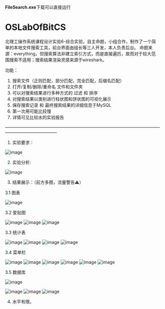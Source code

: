 **FileSearch.exe**下载可以直接运行
# OSLabOfBitCS
北理工操作系统课程设计实验6-综合实验，自主命题，小组合作，制作了一个简单的本地文件搜索工具，前台界面由组长等三人开发，本人负责后台。
命题来源：everything，但搜索算法非建立索引方式，而是直接遍历，故而对于较大范围搜索不适用；搜索结果渲染灵感来源于wireshark。

功能：
1. 搜索文件（正则匹配，部分匹配，完全匹配，后缀名匹配）
2. 打开/复制/删除/重命名 文件和文件夹
3. 可以对搜索结果进行多种方式的 过滤 和 排序
4. 对搜索结果以类别进行柱状图和饼状图的可视化展示
5. 保存搜索记录 和 最终搜索结果的详细信息于MySQL
6. 第一次用可能比较慢
7. 详情可见比较水的实验报告

————————————————————————————————————————————————

1. 实验要求：

![image](https://github.com/ItsSoHardToIntitle/OSLabOfBitCS/blob/master/image/1.png)

2. 实验分析:

![image](https://github.com/ItsSoHardToIntitle/OSLabOfBitCS/blob/master/image/过程图.jpg)

3. 结果展示：（前方多图，流量警告⚠）

3.1 图表

![image](https://github.com/ItsSoHardToIntitle/OSLabOfBitCS/blob/master/image/2.png)

3.2 爱贴图

![image](https://github.com/ItsSoHardToIntitle/OSLabOfBitCS/blob/master/image/3.png)
![image](https://github.com/ItsSoHardToIntitle/OSLabOfBitCS/blob/master/image/4.png)
![image](https://github.com/ItsSoHardToIntitle/OSLabOfBitCS/blob/master/image/20.png)

3.3 统计表

![image](https://github.com/ItsSoHardToIntitle/OSLabOfBitCS/blob/master/image/5.png)
![image](https://github.com/ItsSoHardToIntitle/OSLabOfBitCS/blob/master/image/6.png)
![image](https://github.com/ItsSoHardToIntitle/OSLabOfBitCS/blob/master/image/7.png)
![image](https://github.com/ItsSoHardToIntitle/OSLabOfBitCS/blob/master/image/8.png)

3.4 菜单栏

![image](https://github.com/ItsSoHardToIntitle/OSLabOfBitCS/blob/master/image/9.png)
![image](https://github.com/ItsSoHardToIntitle/OSLabOfBitCS/blob/master/image/10.png)
![image](https://github.com/ItsSoHardToIntitle/OSLabOfBitCS/blob/master/image/11.png)
![image](https://github.com/ItsSoHardToIntitle/OSLabOfBitCS/blob/master/image/12.png)
![image](https://github.com/ItsSoHardToIntitle/OSLabOfBitCS/blob/master/image/13.png)
![image](https://github.com/ItsSoHardToIntitle/OSLabOfBitCS/blob/master/image/14.png)

3.5 数据库

![image](https://github.com/ItsSoHardToIntitle/OSLabOfBitCS/blob/master/image/15.png)

![image](https://github.com/ItsSoHardToIntitle/OSLabOfBitCS/blob/master/image/16.png)
![image](https://github.com/ItsSoHardToIntitle/OSLabOfBitCS/blob/master/image/17.png)
![image](https://github.com/ItsSoHardToIntitle/OSLabOfBitCS/blob/master/image/18.png)

4. 水平有限。


